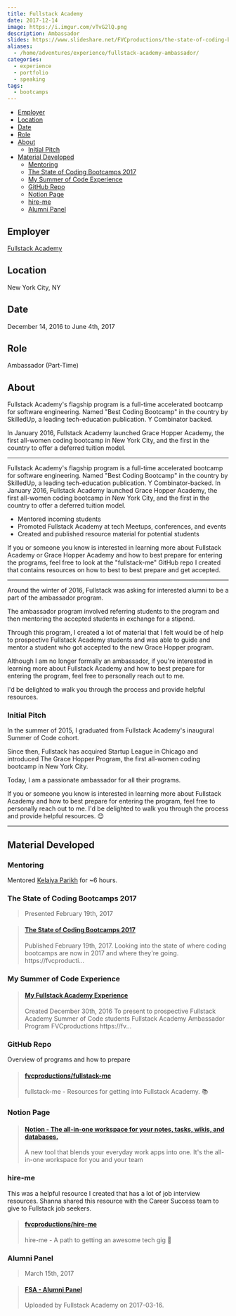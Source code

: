 ```yaml
---
title: Fullstack Academy
date: 2017-12-14
image: https://i.imgur.com/vTvG2lQ.png
description: Ambassador
slides: https://www.slideshare.net/FVCproductions/the-state-of-coding-bootcamps-2017
aliases:
  - /home/adventures/experience/fullstack-academy-ambassador/
categories:
  - experience
  - portfolio
  - speaking
tags:
  - bootcamps
---
```


<!-- TOC -->

- [Employer](#employer)
- [Location](#location)
- [Date](#date)
- [Role](#role)
- [About](#about)
  - [Initial Pitch](#initial-pitch)
- [Material Developed](#material-developed)
  - [Mentoring](#mentoring)
  - [The State of Coding Bootcamps 2017](#the-state-of-coding-bootcamps-2017)
  - [My Summer of Code Experience](#my-summer-of-code-experience)
  - [GitHub Repo](#github-repo)
  - [Notion Page](#notion-page)
  - [hire-me](#hire-me)
  - [Alumni Panel](#alumni-panel)

<!-- /TOC -->

## Employer

[Fullstack Academy](https://fullstackacademy.com 'Fullstack Academy')

## Location

New York City, NY

## Date

December 14, 2016 to June 4th, 2017

## Role

Ambassador (Part-Time)

## About

Fullstack Academy's flagship program is a full-time accelerated bootcamp for software engineering. Named "Best Coding Bootcamp" in the country by SkilledUp, a leading tech-education publication. Y Combinator backed.

In January 2016, Fullstack Academy launched Grace Hopper Academy, the first all-women coding bootcamp in New York City, and the first in the country to offer a deferred tuition model.

---

Fullstack Academy's flagship program is a full-time accelerated bootcamp for software engineering. Named "Best Coding Bootcamp" in the country by SkilledUp, a leading tech-education publication. Y Combinator-backed. In January 2016, Fullstack Academy launched Grace Hopper Academy, the first all-women coding bootcamp in New York City, and the first in the country to offer a deferred tuition model.

- Mentored incoming students
- Promoted Fullstack Academy at tech Meetups, conferences, and events
- Created and published resource material for potential students

If you or someone you know is interested in learning more about Fullstack Academy or Grace Hopper Academy and how to best prepare for entering the programs, feel free to look at the "fullstack-me" GitHub repo I created that contains resources on how to best to best prepare and get accepted.

---

Around the winter of 2016, Fullstack was asking for interested alumni to be a part of the ambassador program.

The ambassador program involved referring students to the program and then mentoring the accepted students in exchange for a stipend.

Through this program, I created a lot of material that I felt would be of help to prospective Fullstack Academy students and was able to guide and mentor a student who got accepted to the new Grace Hopper program.

Although I am no longer formally an ambassador, if you're interested in learning more about Fullstack Academy and how to best prepare for entering the program, feel free to personally reach out to me.

I'd be delighted to walk you through the process and provide helpful resources.

### Initial Pitch

In the summer of 2015, I graduated from Fullstack Academy's inaugural Summer of Code cohort.

Since then, Fullstack has acquired Startup League in Chicago and introduced The Grace Hopper Program, the first all-women coding bootcamp in New York City.

Today, I am a passionate ambassador for all their programs.

If you or someone you know is interested in learning more about Fullstack Academy and how to best prepare for entering the program, feel free to personally reach out to me. I'd be delighted to walk you through the process and provide helpful resources. 😊

---

## Material Developed

### Mentoring

Mentored [Kelaiya Parikh](https://www.linkedin.com/in/kelaiya-parikh) for ~6 hours.

### The State of Coding Bootcamps 2017

> Presented February 19th, 2017

<blockquote class="embedly-card"><h4><a href="https://www.slideshare.net/FVCproductions/the-state-of-coding-bootcamps-2017">The State of Coding Bootcamps 2017</a></h4><p>Published February 19th, 2017. Looking into the state of where coding bootcamps are now in 2017 and where they're going. https://fvcproducti...</p></blockquote>
<script async src="//cdn.embedly.com/widgets/platform.js" charset="UTF-8"></script>

### My Summer of Code Experience

<blockquote class="embedly-card"><h4><a href="https://www.slideshare.net/FVCproductions/my-fullstack-academy-experience-80794813">My Fullstack Academy Experience</a></h4><p>Created December 30th, 2016 To present to prospective Fullstack Academy Summer of Code students Fullstack Academy Ambassador Program FVCproductions https://fv...</p></blockquote>
<script async src="//cdn.embedly.com/widgets/platform.js" charset="UTF-8"></script>

### GitHub Repo

Overview of programs and how to prepare

<blockquote class="embedly-card"><h4><a href="https://github.com/fvcproductions/fullstack-me">fvcproductions/fullstack-me</a></h4><p>fullstack-me - Resources for getting into Fullstack Academy. 📚</p></blockquote>
<script async src="//cdn.embedly.com/widgets/platform.js" charset="UTF-8"></script>

### Notion Page

<blockquote class="embedly-card"><h4><a href="https://www.notion.so/fvcproductions/Fullstack-Academy-d4dee12480f84b51900a086b7e272b87">Notion - The all-in-one workspace for your notes, tasks, wikis, and databases.</a></h4><p>A new tool that blends your everyday work apps into one. It's the all-in-one workspace for you and your team</p></blockquote>
<script async src="//cdn.embedly.com/widgets/platform.js" charset="UTF-8"></script>

### hire-me

This was a helpful resource I created that has a lot of job interview resources. Shanna shared this resource with the Career Success team to give to Fullstack job seekers.

<blockquote class="embedly-card"><h4><a href="https://github.com/fvcproductions/hire-me">fvcproductions/hire-me</a></h4><p>hire-me - A path to getting an awesome tech gig 💼</p></blockquote>
<script async src="//cdn.embedly.com/widgets/platform.js" charset="UTF-8"></script>

### Alumni Panel

> March 15th, 2017

<blockquote class="embedly-card"><h4><a href="https://www.youtube.com/watch?v=nzOfNIL9GWE">FSA - Alumni Panel</a></h4><p>Uploaded by Fullstack Academy on 2017-03-16.</p></blockquote>
<script async src="//cdn.embedly.com/widgets/platform.js" charset="UTF-8"></script>
